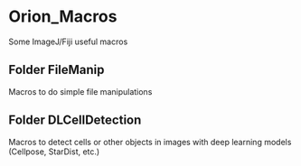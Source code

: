 # Orion_Macros
Some ImageJ/Fiji useful macros 

## Folder FileManip
Macros to do simple file manipulations

## Folder DLCellDetection
Macros to detect cells or other objects in images with deep learning models (Cellpose, StarDist, etc.)
